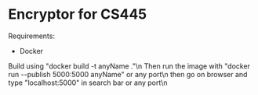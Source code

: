 # Encryptor for CS445
Requirements:
- Docker

Build using "docker build -t anyName ."\n
Then run the image with "docker run --publish 5000:5000 anyName" or any port\n
then go on browser and type "localhost:5000" in search bar or any port\n
